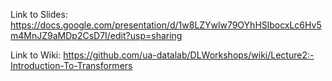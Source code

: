 Link to Slides: https://docs.google.com/presentation/d/1w8LZYwlw79OYhHSlbocxLc6Hv5m4MnJZ9aMDp2CsD7I/edit?usp=sharing

Link to Wiki: https://github.com/ua-datalab/DLWorkshops/wiki/Lecture2:-Introduction-To-Transformers
